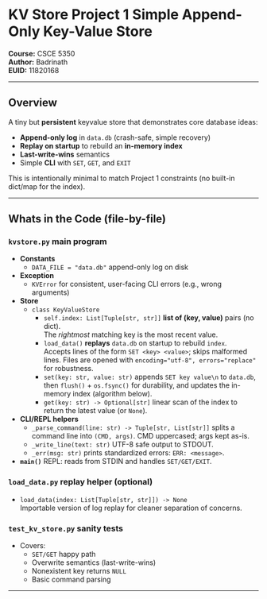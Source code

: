 # KV Store Project 1  Simple Append-Only Key-Value Store

**Course:** CSCE 5350  
**Author:** Badrinath  
**EUID:** 11820168  

---

##  Overview

A tiny but **persistent** keyvalue store that demonstrates core database ideas:

- **Append-only log** in `data.db` (crash-safe, simple recovery)
- **Replay on startup** to rebuild an **in-memory index**
- **Last-write-wins** semantics
- Simple **CLI** with `SET`, `GET`, and `EXIT`

This is intentionally minimal to match Project 1 constraints (no built-in dict/map for the index).

---

##  Whats in the Code (file-by-file)

### `kvstore.py`  main program
- **Constants**
  - `DATA_FILE = "data.db"`  append-only log on disk
- **Exception**
  - `KVError`  for consistent, user-facing CLI errors (e.g., wrong arguments)
- **Store**
  - `class KeyValueStore`
    - `self.index: List[Tuple[str, str]]`  **list of (key, value)** pairs (no dict).  
      The *rightmost* matching key is the most recent value.
    - `load_data()`  **replays** `data.db` on startup to rebuild `index`.  
      Accepts lines of the form `SET <key> <value>`; skips malformed lines. Files are opened with `encoding="utf-8", errors="replace"` for robustness.
    - `set(key: str, value: str)`  appends `SET key value\n` to `data.db`, then `flush()` + `os.fsync()` for durability, and updates the in-memory index (algorithm below).
    - `get(key: str) -> Optional[str]`  linear scan of the index to return the latest value (or `None`).
- **CLI/REPL helpers**
  - `_parse_command(line: str) -> Tuple[str, List[str]]`  splits a command line into `(CMD, args)`. CMD uppercased; args kept as-is.
  - `_write_line(text: str)`  UTF-8 safe output to STDOUT.
  - `_err(msg: str)`  prints standardized errors: `ERR: <message>`.
- **`main()`**  REPL: reads from STDIN and handles `SET/GET/EXIT`.

### `load_data.py`  replay helper (optional)
- `load_data(index: List[Tuple[str, str]]) -> None`  
  Importable version of log replay for cleaner separation of concerns.

### `test_kv_store.py`  sanity tests
- Covers:
  - `SET/GET` happy path
  - Overwrite semantics (last-write-wins)
  - Nonexistent key returns `NULL`
  - Basic command parsing

---

